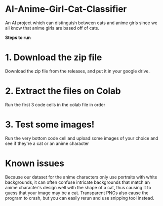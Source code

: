 # AI-Anime-Girl-Cat-Classifier
An AI project which can distinguish between cats and anime girls since we all know that anime girls are based off of cats.

**Steps to run**
# 1. Download the zip file
Download the zip file from the releases, and put it in your google drive.

# 2. Extract the files on Colab
Run the first 3 code cells in the colab file in order

# 3. Test some images!
Run the very bottom code cell and upload some images of your choice and see if they're a cat or an anime character

# Known issues
Because our dataset for the anime characters only use portraits with white backgrounds, it can often confuse intricate backgrounds that match an anime character's design well with the shape of a cat, thus causing it to guess that your image may be a cat. Transparent PNGs also cause the program to crash, but you can easily rerun and use snipping tool instead.

